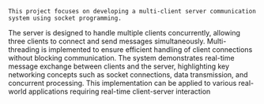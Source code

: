     This project focuses on developing a multi-client server communication system using socket programming.
The server is designed to handle multiple clients concurrently, allowing three clients to connect and send messages simultaneously. 
Multi-threading is implemented to ensure efficient handling of client connections without blocking communication. 
The system demonstrates real-time message exchange between clients and the server, highlighting key networking concepts such as 
socket connections, data transmission, and concurrent processing. This implementation can be applied to various real-world applications 
requiring real-time client-server interaction
